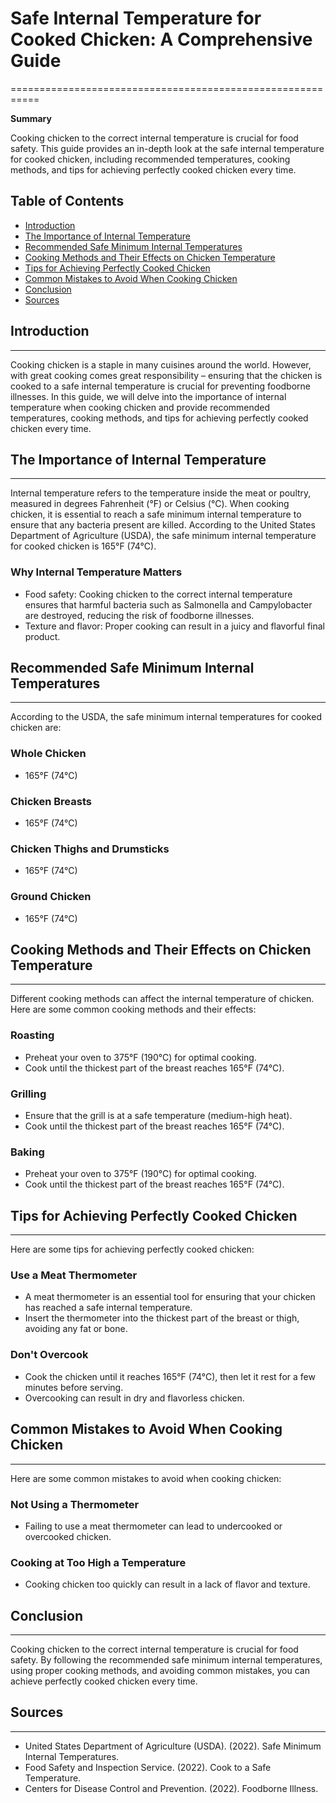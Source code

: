 # Safe Internal Temperature for Cooked Chicken: A Comprehensive Guide
===========================================================

**Summary**

Cooking chicken to the correct internal temperature is crucial for food safety. This guide provides an in-depth look at the safe internal temperature for cooked chicken, including recommended temperatures, cooking methods, and tips for achieving perfectly cooked chicken every time.

## Table of Contents

* [Introduction](#introduction)
* [The Importance of Internal Temperature](#the-importance-of-internal-temperature)
* [Recommended Safe Minimum Internal Temperatures](#recommended-safe-minimum-internal-temperatures)
* [Cooking Methods and Their Effects on Chicken Temperature](#cooking-methods-and-their-effects-on-chicken-temperature)
* [Tips for Achieving Perfectly Cooked Chicken](#tips-for-achieving-perfectly-cooked-chicken)
* [Common Mistakes to Avoid When Cooking Chicken](#common-mistakes-to-avoid-when-cooking-chicken)
* [Conclusion](#conclusion)
* [Sources](#sources)

## Introduction
------------

Cooking chicken is a staple in many cuisines around the world. However, with great cooking comes great responsibility – ensuring that the chicken is cooked to a safe internal temperature is crucial for preventing foodborne illnesses. In this guide, we will delve into the importance of internal temperature when cooking chicken and provide recommended temperatures, cooking methods, and tips for achieving perfectly cooked chicken every time.

## The Importance of Internal Temperature
----------------------------------------

Internal temperature refers to the temperature inside the meat or poultry, measured in degrees Fahrenheit (°F) or Celsius (°C). When cooking chicken, it is essential to reach a safe minimum internal temperature to ensure that any bacteria present are killed. According to the United States Department of Agriculture (USDA), the safe minimum internal temperature for cooked chicken is 165°F (74°C).

### Why Internal Temperature Matters

*   Food safety: Cooking chicken to the correct internal temperature ensures that harmful bacteria such as Salmonella and Campylobacter are destroyed, reducing the risk of foodborne illnesses.
*   Texture and flavor: Proper cooking can result in a juicy and flavorful final product.

## Recommended Safe Minimum Internal Temperatures
---------------------------------------------------

According to the USDA, the safe minimum internal temperatures for cooked chicken are:

### Whole Chicken

*   165°F (74°C)

### Chicken Breasts

*   165°F (74°C)

### Chicken Thighs and Drumsticks

*   165°F (74°C)

### Ground Chicken

*   165°F (74°C)

## Cooking Methods and Their Effects on Chicken Temperature
-------------------------------------------------------------

Different cooking methods can affect the internal temperature of chicken. Here are some common cooking methods and their effects:

### Roasting

*   Preheat your oven to 375°F (190°C) for optimal cooking.
*   Cook until the thickest part of the breast reaches 165°F (74°C).

### Grilling

*   Ensure that the grill is at a safe temperature (medium-high heat).
*   Cook until the thickest part of the breast reaches 165°F (74°C).

### Baking

*   Preheat your oven to 375°F (190°C) for optimal cooking.
*   Cook until the thickest part of the breast reaches 165°F (74°C).

## Tips for Achieving Perfectly Cooked Chicken
----------------------------------------------

Here are some tips for achieving perfectly cooked chicken:

### Use a Meat Thermometer

*   A meat thermometer is an essential tool for ensuring that your chicken has reached a safe internal temperature.
*   Insert the thermometer into the thickest part of the breast or thigh, avoiding any fat or bone.

### Don't Overcook

*   Cook the chicken until it reaches 165°F (74°C), then let it rest for a few minutes before serving.
*   Overcooking can result in dry and flavorless chicken.

## Common Mistakes to Avoid When Cooking Chicken
---------------------------------------------------

Here are some common mistakes to avoid when cooking chicken:

### Not Using a Thermometer

*   Failing to use a meat thermometer can lead to undercooked or overcooked chicken.

### Cooking at Too High a Temperature

*   Cooking chicken too quickly can result in a lack of flavor and texture.

## Conclusion
----------

Cooking chicken to the correct internal temperature is crucial for food safety. By following the recommended safe minimum internal temperatures, using proper cooking methods, and avoiding common mistakes, you can achieve perfectly cooked chicken every time.

## Sources
------------

*   United States Department of Agriculture (USDA). (2022). Safe Minimum Internal Temperatures.
*   Food Safety and Inspection Service. (2022). Cook to a Safe Temperature.
*   Centers for Disease Control and Prevention. (2022). Foodborne Illness.
